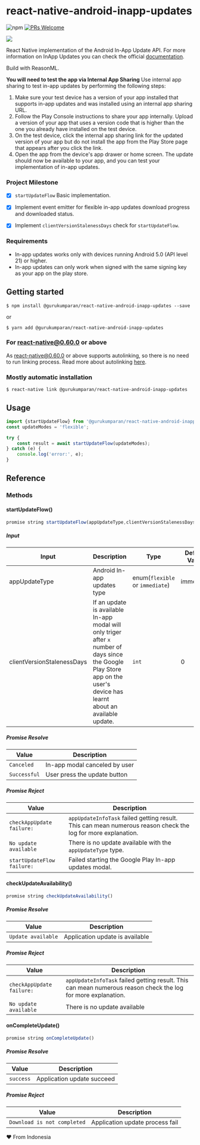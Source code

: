 # react-native-android-inapp-updates
![npm](https://img.shields.io/npm/v/@gurukumparan/react-native-android-inapp-updates?style=for-the-badge)
[![PRs Welcome](https://img.shields.io/badge/PRs-welcome-brightgreen.svg?style=for-the-badge)](http://makeapullrequest.com)

![](https://media.giphy.com/media/04erHM5iNRnKAPusyR/giphy.gif)

React Native implementation of the Android In-App Update API. 
For more information on InApp Updates you can check the official [documentation](https://developer.android.com/guide/app-bundle/in-app-updates). 

Build with ReasonML. 


**You will need to test the app via Internal App Sharing** 
Use internal app sharing to test in-app updates by performing the following steps:

1. Make sure your test device has a version of your app installed that supports in-app updates and was installed using an internal app sharing URL.
2. Follow the Play Console instructions to share your app internally. Upload a version of your app that uses a version code that is higher than the one you already have installed on the test device.
3. On the test device, click the internal app sharing link for the updated version of your app but do not install the app from the Play Store page that appears after you click the link.
4. Open the app from the device's app drawer or home screen. The update should now be available to your app, and you can test your implementation of in-app updates.

### Project Milestone

- [x] `startUpdateFlow`  Basic implementation.
- [x] Implement event emitter for flexible in-app updates download progress and downloaded status.
- [x] Implement `clientVersionStalenessDays` check for `startUpdateFlow`.




### Requirements
* In-app updates works only with devices running Android 5.0 (API level 21) or higher.
* In-app updates can only work when signed with the same signing key as your app on the play store.

## Getting started

`$ npm install @gurukumparan/react-native-android-inapp-updates --save`

or

`$ yarn add @gurukumparan/react-native-android-inapp-updates`

### For react-native@0.60.0 or above

As [react-native@0.60.0](https://reactnative.dev/blog/2019/07/03/version-60) or above supports autolinking, so there is no need to run linking process. 
Read more about autolinking [here](https://github.com/react-native-community/cli/blob/master/docs/autolinking.md).

### Mostly automatic installation

`$ react-native link @gurukumparan/react-native-android-inapp-updates`

## Usage
```javascript
import {startUpdateFlow} from '@gurukumparan/react-native-android-inapp-updates';
const updateModes = 'flexible';

try {
    const result = await startUpdateFlow(updateModes);
} catch (e) {
    console.log('error:', e);
}
```
## Reference
### Methods
#### startUpdateFlow()
```javascript
promise string startUpdateFlow(appUpdateType,clientVersionStalenessDays)
```
##### Input
| Input             | Description                   | Type                              | Default Value 
| -------------     | -------------                 | -------------                     | ------------- |
| appUpdateType     | Android In-app updates type   | enum(`flexible` or `immediate`)   | immediate   |
| clientVersionStalenessDays     | If an update is available In-app modal will only triger after `x` number of days since the Google Play Store app on the user's device has learnt about an available update.    | `int`   | 0   |

##### Promise Resolve
| Value                     | Description                            
| -------------             | -------------                          
| `Canceled`                | In-app modal canceled by user
| `Successful`              | User press the update button

##### Promise Reject
| Value                                     | Description                         
| -------------                             | -------------                           
| `checkAppUpdate failure:`                 | `appUpdateInfoTask` failed getting result. This can mean numerous reason check the log for more explanation. 
| `No update available`                    | There is no update available with the `appUpdateType` type.   
| `startUpdateFlow failure:`                | Failed starting the Google Play In-app updates modal.   

#### checkUpdateAvailability()
```javascript
promise string checkUpdateAvailability()
```

##### Promise Resolve
| Value                     | Description                            
| -------------             | -------------                          
| `Update available`        | Application update is available

##### Promise Reject
| Value                                     | Description                         
| -------------                             | -------------                           
| `checkAppUpdate failure:`                 | `appUpdateInfoTask` failed getting result. This can mean numerous reason check the log for more explanation. 
| `No update available`                    | There is no update available

#### onCompleteUpdate()
```javascript
promise string onCompleteUpdate()
```

##### Promise Resolve
| Value                     | Description                            
| -------------             | -------------                          
| `success`        | Application update succeed

##### Promise Reject
| Value                                     | Description                         
| -------------                             | -------------                           
| `Download is not completed`                    | Application update process fail

❤️ From Indonesia
